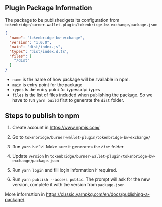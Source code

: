 ## Plugin Package Information

The package to be published gets its configuration from `tokenbridge/burner-wallet-plugin/tokenbridge-bw-exchange/package.json`

```json
{
  "name": "tokenbridge-bw-exchange",
  "version": "1.0.0",
  "main": "dist/index.js",
  "types": "dist/index.d.ts",
  "files": [
    "/dist"
  ]
}
```

- `name` is the name of how package will be available in npm.
- `main` is entry point for the package
- `types` is the entry point for typescript types
- `files` is the list of files included when publishing the package. So we have to run `yarn build` first to 
generate the `dist` folder.

## Steps to publish to npm

1. Create account in https://www.npmjs.com/

2. Go to `tokenbridge/burner-wallet-plugin/tokenbridge-bw-exchange/`

3. Run `yarn build`. Make sure it generates the `dist` folder

4. Update `version` in `tokenbridge/burner-wallet-plugin/tokenbridge-bw-exchange/package.json`
5. Run `yarn login` and fill login information if required.
6. Run `yarn publish --access public`.
The prompt will ask for the new version, complete it with the version from `package.json`

More information in https://classic.yarnpkg.com/en/docs/publishing-a-package/
